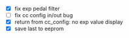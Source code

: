 - [x] fix exp pedal filter
- [ ] fix cc config in/out bug
- [x] return from cc_config: no exp value display
- [x] save last to eeprom